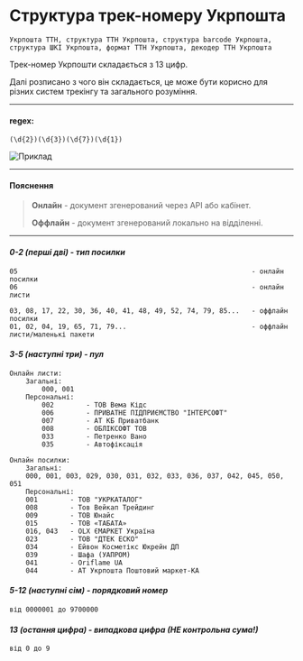 # Структура трек-номеру Укрпошта
```Укрпошта ТТН, структура ТТН Укрпошта, структура barcode Укрпошта, структура ШКІ Укрпошта, формат ТТН Укрпошта, декодер ТТН Укрпошта```

Трек-номер Укрпошти складається з 13 цифр.

Далі розписано з чого він складається, це може бути корисно для різних систем трекінгу та загального розуміння.

---

#### regex:
```(\d{2})(\d{3})(\d{7})(\d{1})```

![Приклад](https://telegra.ph/file/25804465685ca6027ac23.png "Приклад")

---

#### Пояснення
> **Онлайн** - документ згенерований через API або кабінет.
> 
> **Оффлайн** - документ згенерований локально на відділенні.

---

#### _0-2 (перші дві) - тип посилки_
```
05                                                          - онлайн посилки
06                                                          - онлайн листи

03, 08, 17, 22, 30, 36, 40, 41, 48, 49, 52, 74, 79, 85...   - оффлайн посилки
01, 02, 04, 19, 65, 71, 79...                               - оффлайн листи/маленькі пакети
```
#### _3-5 (наступні три) - пул_
```
Онлайн листи:
    Загальні:
    	000, 001
    Персональні:
        002        - ТОВ Вема Кідс
        006        - ПРИВАТНЕ ПІДПРИЄМСТВО "ІНТЕРСОФТ"
        007        - АТ КБ Приватбанк
        008        - ОБЛІКСОФТ ТОВ
        033        - Петренко Вано
        035        - Автофіксація
        
Онлайн посилки:
    Загальні:
	000, 001, 003, 029, 030, 031, 032, 033, 036, 037, 042, 045, 050, 051
    Персональні:
	001        - ТОВ "УКРКАТАЛОГ"
	008        - Тов Вейкап Трейдинг
	009        - ТОВ Юнайс
	015        - ТОВ «ТАБАТА»
	016, 043   - OLX ЄМАРКЕТ Україна
	023        - ТОВ "ДТЕК ЕСКО"
	034        - Ейвон Косметікс Юкрейн ДП
	039        - Шафа (УАПРОМ)
	041        - Oriflame UA
	044        - АТ Укрпошта Поштовий маркет-КА
```
#### _5-12 (наступні сім) - порядковий номер_
```
від 0000001 до 9700000
```
#### _13 (остання цифра) - випадкова цифра (НЕ контрольна сума!)_
```
від 0 до 9
```
